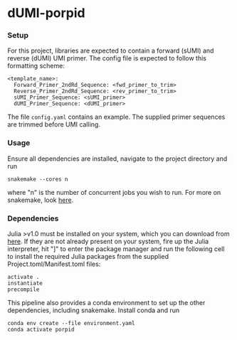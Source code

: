 # dUMI-porpid

### Setup

For this project, libraries are expected to contain a forward (sUMI) and reverse (dUMI) UMI primer. The config file is expected to follow this formatting scheme:

```
<template_name>:
  Forward_Primer_2ndRd_Sequence: <fwd_primer_to_trim>
  Reverse_Primer_2ndRd_Sequence: <rev_primer_to_trim>
  sUMI_Primer_Sequence: <sUMI_primer>
  dUMI_Primer_Sequence: <dUMI_primer>
```

The file `config.yaml` contains an example. The supplied primer sequences are trimmed before UMI calling.

### Usage

Ensure all dependencies are installed, navigate to the project directory and run

```{bash}
snakemake --cores n
```

where "n" is the number of concurrent jobs you wish to run. For more on snakemake, look [here](https://snakemake.readthedocs.io/en/stable/).

### Dependencies

Julia >v1.0 must be installed on your system, which you can download from [here](https://julialang.org/downloads/). If they are not already present on your system, fire up the Julia interpreter, hit "]"  to enter the package manager and run the following cell to install the required Julia packages from the supplied Project.toml/Manifest.toml files:

```{julia}
activate .
instantiate
precompile
```

This pipeline also provides a conda environment to set up the other dependencies, including snakemake. Install conda and run

```
conda env create --file environment.yaml
conda activate porpid
```
